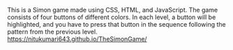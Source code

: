 This is a Simon game made using CSS, HTML, and JavaScript. The game consists of four buttons of different colors. 
In each level, a button will be highlighted, and you have to press that button in the sequence following the pattern from the previous level.
https://nitukumari643.github.io/TheSimonGame/
